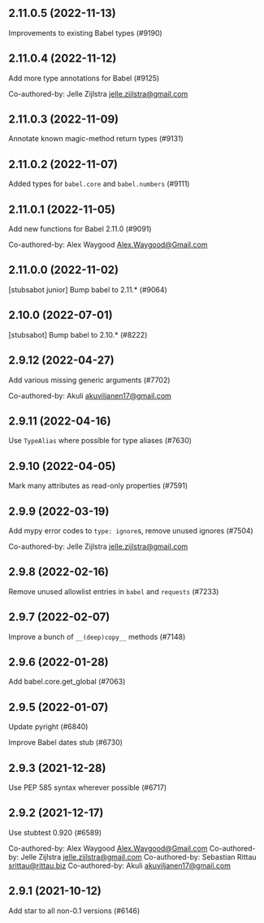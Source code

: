 ## 2.11.0.5 (2022-11-13)

Improvements to existing Babel types (#9190)

## 2.11.0.4 (2022-11-12)

Add more type annotations for Babel (#9125)

Co-authored-by: Jelle Zijlstra <jelle.zijlstra@gmail.com>

## 2.11.0.3 (2022-11-09)

Annotate known magic-method return types (#9131)

## 2.11.0.2 (2022-11-07)

Added types for `babel.core` and `babel.numbers` (#9111)

## 2.11.0.1 (2022-11-05)

Add new functions for Babel 2.11.0 (#9091)

Co-authored-by: Alex Waygood <Alex.Waygood@Gmail.com>

## 2.11.0.0 (2022-11-02)

[stubsabot junior] Bump babel to 2.11.* (#9064)

## 2.10.0 (2022-07-01)

[stubsabot] Bump babel to 2.10.* (#8222)

## 2.9.12 (2022-04-27)

Add various missing generic arguments (#7702)

Co-authored-by: Akuli <akuviljanen17@gmail.com>

## 2.9.11 (2022-04-16)

Use `TypeAlias` where possible for type aliases (#7630)

## 2.9.10 (2022-04-05)

Mark many attributes as read-only properties (#7591)

## 2.9.9 (2022-03-19)

Add mypy error codes to `type: ignore`s, remove unused ignores (#7504)

Co-authored-by: Jelle Zijlstra <jelle.zijlstra@gmail.com>

## 2.9.8 (2022-02-16)

Remove unused allowlist entries in `babel` and `requests` (#7233)

## 2.9.7 (2022-02-07)

Improve a bunch of `__(deep)copy__` methods (#7148)

## 2.9.6 (2022-01-28)

Add babel.core.get_global (#7063)

## 2.9.5 (2022-01-07)

Update pyright (#6840)

Improve Babel dates stub (#6730)

## 2.9.3 (2021-12-28)

Use PEP 585 syntax wherever possible (#6717)

## 2.9.2 (2021-12-17)

Use stubtest 0.920 (#6589)

Co-authored-by: Alex Waygood <Alex.Waygood@Gmail.com>
Co-authored-by: Jelle Zijlstra <jelle.zijlstra@gmail.com>
Co-authored-by: Sebastian Rittau <srittau@rittau.biz>
Co-authored-by: Akuli <akuviljanen17@gmail.com>

## 2.9.1 (2021-10-12)

Add star to all non-0.1 versions (#6146)

